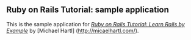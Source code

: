 ## Ruby on Rails Tutorial: sample application

This is the sample application for 
[*Ruby on Rails Tutorial: Learn Rails by Example*](http://railstutorial.org/)
by [Michael Hartl] (http://micaelhartl.com/).


